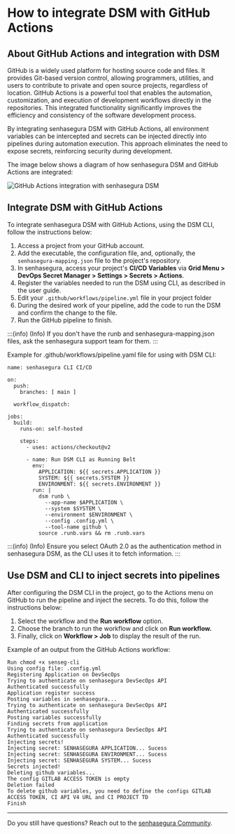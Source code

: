 # How to integrate DSM with GitHub Actions

## About GitHub Actions and integration with DSM

GitHub is a widely used platform for hosting source code and files. It provides Git-based version control, allowing programmers, utilities, and users to contribute to private and open source projects, regardless of location. GitHub Actions is a powerful tool that enables the automation, customization, and execution of development workflows directly in the repositories. This integrated functionality significantly improves the efficiency and consistency of the software development process.

By integrating senhasegura DSM with GitHub Actions, all environment variables can be intercepted and secrets can be injected directly into pipelines during automation execution. This approach eliminates the need to expose secrets, reinforcing security during development.

The image below shows a diagram of how senhasegura DSM and GitHub Actions are integrated:

![GitHub Actions integration with senhasegura DSM](https://cdn.document360.io/5a1d58df-64ce-42a2-8b23-688477d32f33/Images/Documentation/image-3BBDT2C4.png)

## Integrate DSM with GitHub Actions

To integrate senhasegura DSM with GitHub Actions, using the DSM CLI, follow the instructions below:

1. Access a project from your GitHub account.
2. Add the executable, the configuration file, and, optionally, the `senhasegura-mapping.json` file to the project's repository.
3. In senhasegura, access your project's **CI/CD Variables** via **Grid Menu > DevOps Secret Manager > Settings > Secrets > Actions**.
4. Register the variables needed to run the DSM using CLI, as described in the user guide.
5. Edit your `.github/workflows/pipeline.yml` file in your project folder
6. During the desired work of your pipeline, add the code to run the DSM and confirm the change to the file.
7. Run the GitHub pipeline to finish.

:::(info) (Info)
If you don't have the runb and senhasegura-mapping.json files, ask the senhasegura support team for them.
:::

Example for .github/workflows/pipeline.yaml file for using with DSM CLI:

```
name: senhasegura CLI CI/CD

on:
  push:
    branches: [ main ]

  workflow_dispatch:

jobs:
  build:
    runs-on: self-hosted

    steps:
      - uses: actions/checkout@v2

      - name: Run DSM CLI as Running Belt
        env:
          APPLICATION: ${{ secrets.APPLICATION }}
          SYSTEM: ${{ secrets.SYSTEM }}
          ENVIRONMENT: ${{ secrets.ENVIRONMENT }}
        run: |
          dsm runb \
            --app-name $APPLICATION \
            --system $SYSTEM \
            --environment $ENVIRONMENT \
            --config .config.yml \
            --tool-name github \
          source .runb.vars && rm .runb.vars

```

:::(info) (Info)
Ensure you select OAuth 2.0 as the authentication method in senhasegura DSM, as the CLI uses it to fetch information.
:::

## Use DSM and CLI to inject secrets into pipelines

After configuring the DSM CLI in the project, go to the Actions menu on GitHub to run the pipeline and inject the secrets. To do this, follow the instructions below:

1. Select the workflow and the **Run workflow** option.
2. Choose the branch to run the workflow and click on **Run workflow.**
3. Finally, click on **Workflow > Job** to display the result of the run.

Example of an output from the GitHub Actions workflow:

```
Run chmod +x senseg-cli
Using config file: .config.yml
Registering Application on DevSecOps
Trying to authenticate on senhasegura DevSecOps API
Authenticated successfully
Application register success
Posting variables in senhasegura...
Trying to authenticate on senhasegura DevSecOps API
Authenticated successfully
Posting variables successfully
Finding secrets from application
Trying to authenticate on senhasegura DevSecOps API
Authenticated successfully
Injecting secrets!
Injecting secret: SENHASEGURA APPLICATION... Sucess
Injecting secret: SENHASEGURA ENVIRONMENT... Sucess
Injecting secret: SENHASEGURA SYSTEM... Sucess
Secrets injected!
Deleting github variables...
The config GITLAB ACCESS TOKEN is empty
Deletion failed
To delete github variables, you need to define the configs GITLAB ACCESS TOKEN, CI API V4 URL and CI PROJECT TD
Finish
```

---

Do you still have questions? Reach out to the [senhasegura Community](https://community.senhasegura.io/).